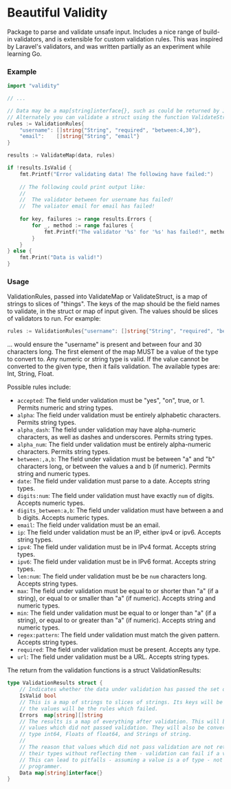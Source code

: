 # Beautiful Validity

Package to parse and validate unsafe input. Includes a nice range of build-in validators, and is extensible for custom validation rules. This was inspired by Laravel's validators, and was written partially as an experiment while learning Go.

### Example

```go
import "validity"

// ...

// Data may be a map[string]interface{}, such as could be returned by JSON decoding.
// Alternately you can validate a struct using the function ValidateStruct
rules := ValidationRules{
    "username": []string{"String", "required", "between:4,30"},
    "email":    []string{"String", "email"}
}

results := ValidateMap(data, rules)

if !results.IsValid {
    fmt.Printf("Error validating data! The following have failed:")
    
    // The following could print output like:
    //
    //  The validator between for username has failed!
    //  The valiator email for email has failed!
    
    for key, failures := range results.Errors {
        for _, method := range failures {
            fmt.Printf("The validator '%s' for '%s' has failed!", method, key);
        }
    }
} else {
    fmt.Print("Data is valid!")
}
```

### Usage

ValidationRules, passed into ValidateMap or ValidateStruct, is a map of strings to slices of "things". The keys of the map should be the field names to validate, in the struct or map of input given. The values should be slices of validators to run. For example:

```go
rules := ValidationRules{"username": []string{"String", "required", "between: 4, 30"}}
```

... would ensure the "username" is present and between four and 30 characters long. The first element of the map MUST be a value of the type to convert to. Any numeric or string type is valid. If the value cannot be converted to the given type, then it fails validation. The available types are: Int, String, Float.

Possible rules include:
 * `accepted`: The field under validation must be "yes", "on", true, or 1. Permits numeric and string types.
 * `alpha`: The field under validation must be entirely alphabetic characters. Permits string types.
 * `alpha_dash`: The field under validation may have alpha-numeric characters, as well as dashes and underscores. Permits string types.
 * `alpha_num`: The field under validation must be entirely alpha-numeric characters. Permits string types.
 * `between:,a,b`: The field under validation must be between "a" and "b" characters long, or between the values a and b (if numeric). Permits string and numeric types.
 * `date`: The field under validation must parse to a date. Accepts string types.
 * `digits:num`: The field under validation must have exactly `num` of digits. Accepts numeric types.
 * `digits_between:a,b`: The field under validation must have between a and b digits. Accepts numeric types.
 * `email`: The field under validation must be an email.
 * `ip`: The field under validation must be an IP, either ipv4 or ipv6. Accepts string types.
 * `ipv4`: The field under validation must be in IPv4 format. Accepts string types.
 * `ipv6`: The field under validation must be in IPv6 format. Accepts string types.
 * `len:num`: The field under validation must be be `num` characters long. Accepts string types.
 * `max`: The field under validation must be equal to or shorter than "a" (if a string), or equal to or smaller than "a" (if numeric). Accepts string and numeric types.
 * `min`: The field under validation must be equal to or longer than "a" (if a string), or equal to or greater than "a" (if numeric). Accepts string and numeric types.
 * `regex:pattern`: The field under validation must match the given pattern. Accepts string types.
 * `required`: The field under validation must be present. Accepts any type.
 * `url`: The field under validation must be a URL. Accepts string types.
 
The return from the validation functions is a struct ValidationResults:

```go
type ValidationResults struct {
	// Indicates whether the data under validation has passed the set of rules.
	IsValid bool
	// This is a map of strings to slices of strings. Its keys will be any validation fields which had an error, and
	// the values will be the rules which failed.
	Errors  map[string][]string
	// The results is a map of everything after validation. This will be the same data, excluding extraneous values, and
	// values which did not passed validation. They will also be converted to the correct types. Integers will be of
	// type int64, Floats of float64, and Strings of string.
	//
	// The reason that values which did not pass validation are not returned, is because it is not possible to know
	// their types without reflecting them - validation can fail if a value is not able to be converted to a type.
	// This can lead to pitfalls - assuming a value is a of type - not to mention extra work on behalf of the
	// programmer.
	Data map[string]interface{}
}
```